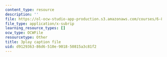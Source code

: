 ```yaml
---
content_type: resource
description: ''
file: https://ol-ocw-studio-app-production.s3.amazonaws.com/courses/6-890-algorithmic-lower-bounds-fun-with-hardness-proofs-fall-2014/d912936386d6510e901850815a3c81f2_x-Ik9YAFAPo.vtt
file_type: application/x-subrip
learning_resource_types: []
ocw_type: OCWFile
resourcetype: Other
title: 3play caption file
uid: d9129363-86d6-510e-9018-50815a3c81f2
---
```

